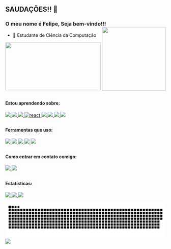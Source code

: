 <link rel="stylesheet" href="https://cdn.jsdelivr.net/gh/devicons/devicon@v2.15.1/devicon.min.css">

## SAUDAÇÕES!! 👋
### O meu nome é Felipe, Seja bem-vindo!!! <img src="https://cdn.discordapp.com/attachments/621493394509922333/908516313675235328/megumin-dance.gif" min-width="200px" height="200px" max-width="200px" width="200px"  align="right" > 

- 🧠 Estudante de Ciência da Computação
<img  src="https://media.giphy.com/media/v1.Y2lkPTc5MGI3NjExNTU0bGhuOTRxcHNjeXRqbHNkcTl6aTlrbnc5cnZrNmt5a3BqMmtiaCZlcD12MV9pbnRlcm5hbF9naWZfYnlfaWQmY3Q9cw/FjiEgZ4t96hym0kHxV/giphy.gif" height="150px" width = "300px">

##
#### Estou aprendendo sobre:
<div>
<a href="https://developer.mozilla.org/pt-BR/docs/Web/HTML">
  <img src="https://skillicons.dev/icons?i=html"/>
</a>
<a href="https://developer.mozilla.org/pt-BR/docs/Web/CSS">
  <img src="https://skillicons.dev/icons?i=css"/>
</a>
<a href="https://developer.mozilla.org/pt-BR/docs/Web/JavaScript">
  <img src="https://skillicons.dev/icons?i=js"/>
</a>
<a href="https://pt-br.react.dev">
  <img src="https://skillicons.dev/icons?i=react" alt = "react"/>
</a>
<a href="https://nodejs.org">
  <img src="https://skillicons.dev/icons?i=nodejs"/>
</a>
  <a href="https://skillicons.dev">
    <img src="https://skillicons.dev/icons?i=cs" />
  </a>
  </a>
  <a href="https://skillicons.dev">
    <img src="https://skillicons.dev/icons?i=mysql" />
  </a>
    <a href="https://skillicons.dev">
    <img src="https://skillicons.dev/icons?i=dotnet" />
  </a>
</div>

##

#### Ferramentas que uso:
<div>
<a href="https://code.visualstudio.com" >
  <img src="https://skillicons.dev/icons?i=vscode"/>
</a>
  <a href="https://www.adobe.com/br/products/photoshop.html" >
  <img src="https://skillicons.dev/icons?i=visualstudio"/>
</a>
<a href="https://github.com/felipesimi1" >
  <img src="https://skillicons.dev/icons?i=github"/>
</a>
<a href="https://git-scm.com" >
  <img src="https://skillicons.dev/icons?i=git"/>
</a>
<a href="https://www.adobe.com/br/products/photoshop.html" >
  <img src="https://skillicons.dev/icons?i=ps"/>
</a>
  
</div>

##

#### Como entrar em contato comigo:
<div>
  
  </a>
    <a href="https://www.linkedin.com/in/luis-felipe-simi-202a52212/">
    <img src="https://skillicons.dev/icons?i=linkedin" />
  </a>
    <a href="https://www.instagram.com/_felipesimi/">
    <img src="https://skillicons.dev/icons?i=instagram" />
  </a>
</div>


  ##
  
      
#### Estatísticas:

<div>
<a href="https://github.com/israelltulio">
<img loading="lazy" height="180em" src="https://github-readme-stats.vercel.app/api/top-langs/?username=felipesimi1&layout=compact&langs_count=7&theme=radical"/>
<img loading="lazy" height="180em" src="https://github-readme-stats.vercel.app/api/?username=felipesimi1&show_icons=true&include_all_commits=true&theme=radical"/>
<img loading="lazy" height="153em" src="http://github-readme-streak-stats.herokuapp.com/?user=felipesimi1&amp;theme=radical">
</a>
</div>    
  
  ![Snake animation](https://github.com/felipesimi1/felipesimi1/blob/output/github-contribution-grid-snake.svg) 
  <a><img src="https://media.giphy.com/media/v1.Y2lkPTc5MGI3NjExMnljdXhrMmVnampxcTc4cTZxa2Fsdm8wZXUwMHFqbjllNWJ1cXkwaCZlcD12MV9pbnRlcm5hbF9naWZfYnlfaWQmY3Q9Zw/2tDQZuljhwHTi/giphy.gif" width="880px"></a>
</div>
  
  
